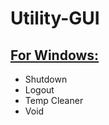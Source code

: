 <html>
<head>
</head>
<body>  
<h1><b>Utility-GUI</b></h1>
<h2><u>For Windows:</u></h2>
  <!-- Any new features added for Windows go in the list below !-->
  <ul>
  <li>Shutdown</li>
  <li>Logout</li>
  <li>Temp Cleaner</li>
  <li>Void</li>
  </ul>
<!--
<h2><u>For Linux:</u></h2> !-->
  <!-- Any new features added for Linux go in the list below !-->
  <ul>
  <!-- <li>Chip</li> !-->
  </ul>
</body>
</html>
